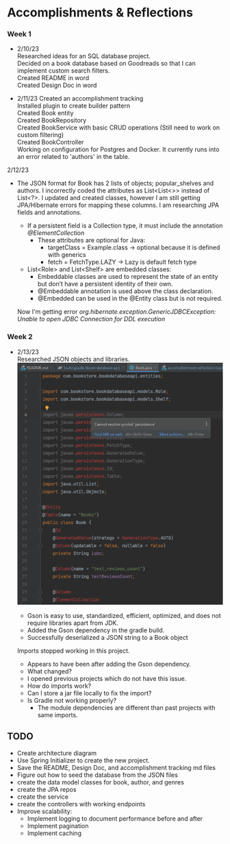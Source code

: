 # Accomplishments & Reflections

### Week 1 
* 2/10/23  
Researched ideas for an SQL database project.   
Decided on a book database based on Goodreads so that I can implement custom search filters.  
Created README in word  
Created Design Doc in word  


* 2/11/23
Created an accomplishment tracking   
Installed plugin to create builder pattern  
Created Book entity  
Created BookRepository  
Created BookService with basic CRUD operations (Still need to work on custom filtering)  
Created BookController  
Working on configuration for Postgres and Docker. It currently runs into an error related to 'authors' in the table.  

2/12/23
* The JSON format for Book has 2 lists of objects; popular_shelves and authors. I incorrectly coded the attributes as List<List<>> instead of List\<?>. I updated and created classes, however I am still getting JPA/Hibernate errors for mapping these columns. I am researching JPA fields and annotations.  
  * If a persistent field is a Collection type, it must include the annotation *@ElementCollection*
    * These attributes are optional for Java:
      * targetClass = Example.class -> optional because it is defined with generics
      * fetch = FetchType.LAZY -> Lazy is default fetch type 
  * List\<Role> and List\<Shelf> are embedded classes:
    * Embeddable classes are used to represent the state of an entity but don’t have a persistent identity of their own.  
    * @Embeddable annotation is used above the class declaration.
    * @Embedded can be used in the @Entity class but is not required.
  

  Now I'm getting error *org.hibernate.exception.GenericJDBCException: Unable to open JDBC Connection for DDL execution*  


### Week 2
* 2/13/23  
  Researched JSON objects and libraries.
    ![](images/import-errors-image.png)
  * Gson is easy to use, standardized, efficient, optimized, and does not require libraries apart from JDK.
  * Added the Gson dependency in the gradle build.
  * Successfully deserialized a JSON string to a Book object

  Imports stopped working in this project.
  * Appears to have been after adding the Gson dependency.
  * What changed? 
  * I opened previous projects which do not have this issue.
  * How do imports work?  
  * Can I store a jar file locally to fix the import?  
  * Is Gradle not working properly? 
    * The module dependencies are different than past projects with same imports.



## TODO
* Create architecture diagram 
* Use Spring Initializer to create the new project.  
* Save the README, Design Doc, and accomplishment tracking md files  
* Figure out how to seed the database from the JSON files  
* create the data model classes for book, author, and genres  
* create the JPA repos  
* create the service  
* create the controllers with working endpoints  
* Improve scalability:
  * Implement logging to document performance before and after
  * Implement pagination
  * Implement caching

